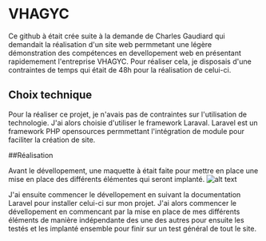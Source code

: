 # VHAGYC
Ce github à
était crée suite à la demande de Charles Gaudiard qui demandait la réalisation d'un site web permmetant une légère démonstration des compétences en devellopement web en présentant rapidemement l'entreprise VHAGYC. 
Pour réaliser cela, je disposais d'une contraintes de temps qui était de 48h pour la réalisation de celui-ci.

## Choix technique

Pour la réaliser ce projet, je n'avais pas de contraintes sur l'utilisation de technologie. J'ai alors choisie d'utiliser le framework Laraval.
Laravel est un framework PHP opensources permmettant l'intégration de module pour faciliter la création de site.

##Réalisation 

Avant le dévellopement, une maquette à était faite pour mettre en place une mise en place des différents élémentes qui seront implanté.
![alt text](https://https://github.com/erwanferry/VHAGYC/blob/main/Document/Sch%C3%A9ma_site.PNG?raw=true)

J'ai ensuite commencer le dévellopement en suivant la documentation Laravel pour installer celui-ci sur mon projet.
J'ai alors commencer le dévellopement en commencant par la mise en place de mes différents éléments de manière indépendante des une des autres pour ensuite les testés et les implanté ensemble pour finir sur un test général de tout le site. 
